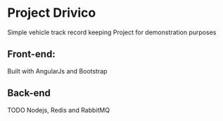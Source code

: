 Project Drivico
================================
Simple vehicle track record keeping Project for demonstration purposes

Front-end:
---------------------------------
Built with AngularJs and Bootstrap


Back-end
---------------------------------
TODO
Nodejs, Redis and RabbitMQ